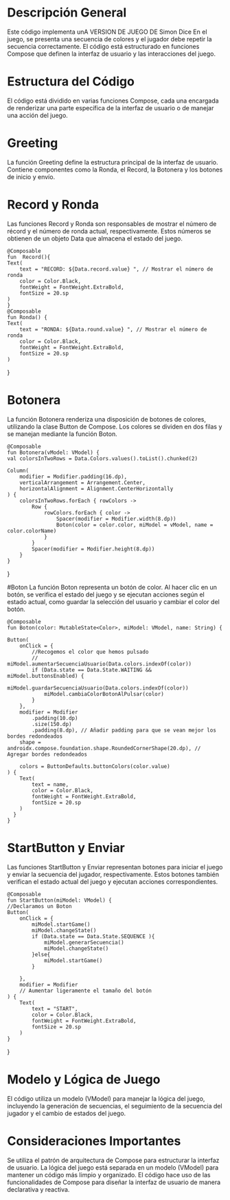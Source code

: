 # Descripción General
Este código implementa unA VERSION DE JUEGO DE Simon Dice En el juego, se presenta una secuencia de colores y el jugador debe repetir la secuencia correctamente. El código está estructurado en funciones Compose que definen la interfaz de usuario y las interacciones del juego.

# Estructura del Código
El código está dividido en varias funciones Compose, cada una encargada de renderizar una parte específica de la interfaz de usuario o de manejar una acción del juego.

# Greeting
La función Greeting define la estructura principal de la interfaz de usuario. Contiene componentes como la Ronda, el Record, la Botonera y los botones de inicio y envío.

# Record y Ronda
Las funciones Record y Ronda son responsables de mostrar el número de récord y el número de ronda actual, respectivamente. Estos números se obtienen de un objeto Data que almacena el estado del juego.

    @Composable
    fun  Record(){
    Text(
        text = "RECORD: ${Data.record.value} ", // Mostrar el número de ronda
        color = Color.Black,
        fontWeight = FontWeight.ExtraBold,
        fontSize = 20.sp
    )
    }
    @Composable
    fun Ronda() {
    Text(
        text = "RONDA: ${Data.round.value} ", // Mostrar el número de ronda
        color = Color.Black,
        fontWeight = FontWeight.ExtraBold,
        fontSize = 20.sp
    )

  }



# Botonera
La función Botonera renderiza una disposición de botones de colores, utilizando la clase Button de Compose. Los colores se dividen en dos filas y se manejan mediante la función Boton.

    @Composable
    fun Botonera(vModel: VModel) {
    val colorsInTwoRows = Data.Colors.values().toList().chunked(2)

    Column(
        modifier = Modifier.padding(16.dp),
        verticalArrangement = Arrangement.Center,
        horizontalAlignment = Alignment.CenterHorizontally
    ) {
        colorsInTwoRows.forEach { rowColors ->
            Row {
                rowColors.forEach { color ->
                    Spacer(modifier = Modifier.width(8.dp))
                    Boton(color = color.color, miModel = vModel, name = color.colorName)
                }
            }
            Spacer(modifier = Modifier.height(8.dp))
        }
    }
}

#Boton
La función Boton representa un botón de color. Al hacer clic en un botón, se verifica el estado del juego y se ejecutan acciones según el estado actual, como guardar la selección del usuario y cambiar el color del botón.

    @Composable
    fun Boton(color: MutableState<Color>, miModel: VModel, name: String) {

    Button(
        onClick = {
            //Recogemos el color que hemos pulsado
            // miModel.aumentarSecuenciaUsuario(Data.colors.indexOf(color))
            if (Data.state == Data.State.WAITING && miModel.buttonsEnabled) {
                miModel.guardarSecuenciaUsuario(Data.colors.indexOf(color))
                miModel.cambiaColorBotonAlPulsar(color)
            }
        },
        modifier = Modifier
            .padding(10.dp)
            .size(150.dp)
            .padding(8.dp), // Añadir padding para que se vean mejor los bordes redondeados
        shape = androidx.compose.foundation.shape.RoundedCornerShape(20.dp), // Agregar bordes redondeados

        colors = ButtonDefaults.buttonColors(color.value)
    ) {
        Text(
            text = name,
            color = Color.Black,
            fontWeight = FontWeight.ExtraBold,
            fontSize = 20.sp
        )
      }
    }

# StartButton y Enviar
Las funciones StartButton y Enviar representan botones para iniciar el juego y enviar la secuencia del jugador, respectivamente. Estos botones también verifican el estado actual del juego y ejecutan acciones correspondientes.

    @Composable
    fun StartButton(miModel: VModel) {
    //Declaramos un Boton
    Button(
        onClick = {
            miModel.startGame()
            miModel.changeState()
            if (Data.state == Data.State.SEQUENCE ){
                miModel.generarSecuencia()
                miModel.changeState()
            }else{
                miModel.startGame()
            }

        },
        modifier = Modifier
        // Aumentar ligeramente el tamaño del botón
    ) {
        Text(
            text = "START",
            color = Color.Black,
            fontWeight = FontWeight.ExtraBold,
            fontSize = 20.sp
        )
    }
}

# Modelo y Lógica de Juego
El código utiliza un modelo (VModel) para manejar la lógica del juego, incluyendo la generación de secuencias, el seguimiento de la secuencia del jugador y el cambio de estados del juego.

# Consideraciones Importantes
Se utiliza el patrón de arquitectura de Compose para estructurar la interfaz de usuario.
La lógica del juego está separada en un modelo (VModel) para mantener un código más limpio y organizado.
El código hace uso de las funcionalidades de Compose para diseñar la interfaz de usuario de manera declarativa y reactiva.

